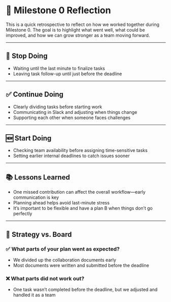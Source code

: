 # 📝 Milestone 0 Reflection

This is a quick retrospective to reflect on how we worked together during Milestone 0. The goal is to highlight what went well, what could be improved, and how we can grow stronger as a team moving forward.

---

## 🛑 Stop Doing

- Waiting until the last minute to finalize tasks  
- Leaving task follow-up until just before the deadline  

---

## ✅ Continue Doing

- Clearly dividing tasks before starting work  
- Communicating in Slack and adjusting when things change  
- Supporting each other when someone faces challenges  

---

## 🆕 Start Doing

- Checking team availability before assigning time-sensitive tasks  
- Setting earlier internal deadlines to catch issues sooner  
 

---

## 📚 Lessons Learned

- One missed contribution can affect the overall workflow—early communication is key  
- Planning ahead helps avoid last-minute stress  
- It’s important to be flexible and have a plan B when things don’t go perfectly  

---

## 🎯 Strategy vs. Board

### ✅ What parts of your plan went as expected?

- We divided up the collaboration documents early  
- Most documents were written and submitted before the deadline  

### ❌ What parts did not work out?

- One task wasn’t completed before the deadline, but we adjusted and handled it as a team  
